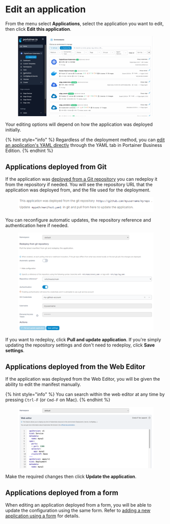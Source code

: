 # Edit an application

From the menu select **Applications**, select the application you want to edit, then click **Edit this application**.

<figure><img src="../../../.gitbook/assets/2.15-k8s_kubernetes_applications_edit_app.gif" alt=""><figcaption></figcaption></figure>

Your editing options will depend on how the application was deployed initially.

{% hint style="info" %}
Regardless of the deployment method, you can [edit an application's YAML directly](inspect.md#yaml-section) through the YAML tab in Portainer Business Edition.
{% endhint %}

## Applications deployed from Git

If the application was [deployed from a Git repository](manifest.md#option-1-git-repository) you can redeploy it from the repository if needed. You will see the repository URL that the application was deployed from, and the file used for the deployment.

<figure><img src="../../../.gitbook/assets/2.15-k8s-applications-edit-git-message.png" alt=""><figcaption></figcaption></figure>

You can reconfigure automatic updates, the repository reference and authentication here if needed.

<figure><img src="../../../.gitbook/assets/2.17-k8s-applications-edit-git.png" alt=""><figcaption></figcaption></figure>

If you want to redeploy, click **Pull and update application**. If you're simply updating the repository settings and don't need to redeploy, click **Save settings**.

## Applications deployed from the Web Editor

If the application was deployed from the Web Editor, you will be given the ability to edit the manifest manually.&#x20;

{% hint style="info" %}
You can search within the web editor at any time by pressing `Ctrl-F` (or `Cmd-F` on Mac).
{% endhint %}

<figure><img src="../../../.gitbook/assets/2.15-kubernetes_applications_application_edit.png" alt=""><figcaption></figcaption></figure>

Make the required changes then click **Update the application**.

## Applications deployed from a form

When editing an application deployed from a form, you will be able to update the configuration using the same form. Refer to [adding a new application using a form](add.md) for details.

